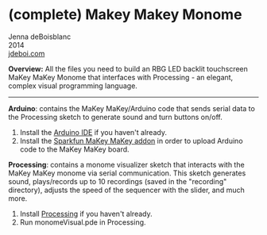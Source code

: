 (complete) Makey Makey Monome
==============

Jenna deBoisblanc<br>
2014<br>
[jdeboi.com](http://jdeboi.com/makey-makey-monome/)

**Overview:** All the files you need to build an RBG LED backlit touchscreen MaKey MaKey Monome that interfaces with Processing - an elegant, complex visual programming language.
<hr>

**Arduino**: contains the MaKey MaKey/Arduino code that sends serial data to the Processing sketch to generate sound and turn buttons on/off.

1. Install the [Arduino IDE](http://arduino.cc/en/Main/Software) if you haven't already.
2. Install the [Sparkfun MaKey MaKey addon](https://learn.sparkfun.com/tutorials/makey-makey-advanced-guide/installing-the-arduino-addon) in order to upload Arduino code to the MaKey MaKey board.

**Processing**: contains a monome visualizer sketch that interacts with the MaKey MaKey monome via serial communication. This sketch generates sound, plays/records up to 10 recordings (saved in the "recording" directory), adjusts the speed of the sequencer with the slider, and much more.  

1. Install [Processing](https://www.processing.org/download/) if you haven't already.
2. Run monomeVisual.pde in Processing.
